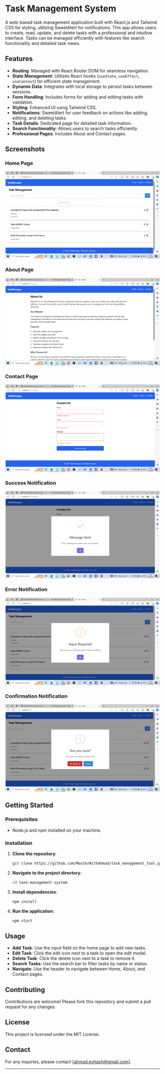 # Task Management System

A web-based task management application built with React.js and Tailwind CSS for styling, utilizing SweetAlert for notifications. This app allows users to create, read, update, and delete tasks with a professional and intuitive interface. Tasks can be managed efficiently with features like search functionality and detailed task views.

## Features

- **Routing**: Managed with React Router DOM for seamless navigation.
- **State Management**: Utilizes React hooks (`useState`, `useEffect`, `useContext`) for efficient state management.
- **Dynamic Data**: Integrates with local storage to persist tasks between sessions.
- **Form Handling**: Includes forms for adding and editing tasks with validation.
- **Styling**: Enhanced UI using Tailwind CSS.
- **Notifications**: SweetAlert for user feedback on actions like adding, editing, and deleting tasks.
- **Task Details**: Dedicated page for detailed task information.
- **Search Functionality**: Allows users to search tasks efficiently.
- **Professional Pages**: Includes About and Contact pages.

## Screenshots

### Home Page
![Home](src/screenshots/Home.png)
### About Page
![About](src/screenshots/About.png)

### Contact Page
![Contact](src/screenshots/Contact.png)

### Success Notification
![Success](src/screenshots/Success.png)

### Error Notification
![Error](src/screenshots/Error.png)

### Confirmation Notification
![Confirmation](src/screenshots/Confirmation.png)


## Getting Started

### Prerequisites

- Node.js and npm installed on your machine.

### Installation

1. **Clone the repository**:
    ```sh
    git clone https://github.com/MasterWithAhmad/task_management_tool.git
    ```

2. **Navigate to the project directory**:
    ```sh
    cd task-management-system
    ```

3. **Install dependencies**:
    ```sh
    npm install
    ```

4. **Run the application**:
    ```sh
    npm start
    ```

## Usage

- **Add Task**: Use the input field on the home page to add new tasks.
- **Edit Task**: Click the edit icon next to a task to open the edit modal.
- **Delete Task**: Click the delete icon next to a task to remove it.
- **Search Tasks**: Use the search bar to filter tasks by name or status.
- **Navigate**: Use the header to navigate between Home, About, and Contact pages.

## Contributing

Contributions are welcome! Please fork this repository and submit a pull request for any changes.

## License

This project is licensed under the MIT License.

## Contact

For any inquiries, please contact [ahmad.eyhash@gmail.com].

---

